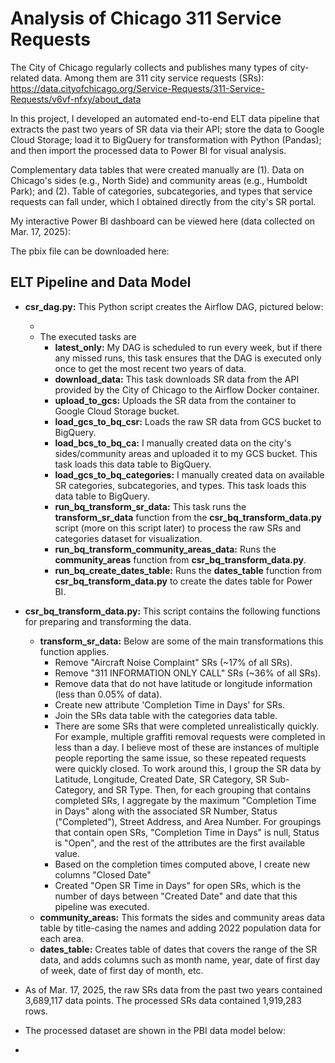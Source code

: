 # Analysis of Chicago 311 Service Requests

The City of Chicago regularly collects and publishes many types of city-related data. Among them are 311 city service requests (SRs): https://data.cityofchicago.org/Service-Requests/311-Service-Requests/v6vf-nfxy/about_data

In this project, I developed an automated end-to-end ELT data pipeline that extracts the past two years of SR data via their API; store the data to Google Cloud Storage; load it to BigQuery for transformation with Python (Pandas); and then import the processed data to Power BI for visual analysis.

Complementary data tables that were created manually are (1). Data on Chicago's sides (e.g., North Side) and community areas (e.g., Humboldt Park); and (2). Table of categories, subcategories, and types that service requests can fall under, which I obtained directly from the city's SR portal.

My interactive Power BI dashboard can be viewed here (data collected on Mar. 17, 2025):

The pbix file can be downloaded here:

## ELT Pipeline and Data Model

- **csr_dag.py:** This Python script creates the Airflow DAG, pictured below:
  - <image>
  - The executed tasks are
    - **latest_only:** My DAG is scheduled to run every week, but if there any missed runs, this task ensures that the DAG is executed only once to get the most recent two years of data.
    - **download_data:** This task downloads SR data from the API provided by the City of Chicago to the Airflow Docker container.
    - **upload_to_gcs:** Uploads the SR data from the container to Google Cloud Storage bucket.
    - **load_gcs_to_bq_csr:** Loads the raw SR data from GCS bucket to BigQuery.
    - **load_bcs_to_bq_ca:** I manually created data on the city's sides/community areas and uploaded it to my GCS bucket. This task loads this data table to BigQuery.
    - **load_gcs_to_bq_categories:** I manually created data on available SR categories, subcategories, and types. This task loads this data table to BigQuery.
    - **run_bq_transform_sr_data:** This task runs the **transform_sr_data** function from the **csr_bq_transform_data.py** script (more on this script later) to process the raw SRs and categories dataset for visualization.
    - **run_bq_transform_community_areas_data:** Runs the **community_areas** function from **csr_bq_transform_data.py**.
    - **run_bq_create_dates_table:** Runs the **dates_table** function from **csr_bq_transform_data.py** to create the dates table for Power BI.
   
- **csr_bq_transform_data.py:** This script contains the following functions for preparing and transforming the data.
  - **transform_sr_data:** Below are some of the main transformations this function applies.
    - Remove "Aircraft Noise Complaint" SRs (~17% of all SRs).
    - Remove "311 INFORMATION ONLY CALL" SRs (~36% of all SRs).
    - Remove data that do not have latitude or longitude information (less than 0.05% of data).
    - Create new attribute 'Completion Time in Days' for SRs.
    - Join the SRs data table with the categories data table.
    - There are some SRs that were completed unrealistically quickly. For example, multiple graffiti removal requests were completed in less than a day. I believe most of these are instances of multiple people reporting the same issue, so these repeated requests were quickly closed. To work around this, I group the SR data by Latitude, Longitude, Created Date, SR Category, SR Sub-Category, and SR Type. Then, for each grouping that contains completed SRs, I aggregate by the maximum "Completion Time in Days" along with the associated SR Number, Status ("Completed"), Street Address, and Area Number. For groupings that contain open SRs, "Completion Time in Days" is null, Status is "Open", and the rest of the attributes are the first available value.
    - Based on the completion times computed above, I create new columns "Closed Date"
    - Created "Open SR Time in Days" for open SRs, which is the number of days between "Created Date" and date that this pipeline was executed.
  - **community_areas:** This formats the sides and community areas data table by title-casing the names and adding 2022 population data for each area.
  - **dates_table:** Creates table of dates that covers the range of the SR data, and adds columns such as month name, year, date of first day of week, date of first day of month, etc.
 
- As of Mar. 17, 2025, the raw SRs data from the past two years contained 3,689,117 data points. The processed SRs data contained 1,919,283 rows.
- The processed dataset are shown in the PBI data model below:
- <image>




